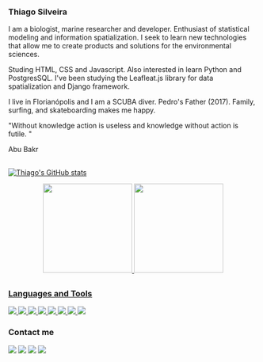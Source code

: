 ### Thiago Silveira
 
I am a biologist, marine researcher and developer. Enthusiast of statistical modeling and information spatialization. I seek to learn new technologies that allow me to create products and solutions for the environmental sciences.

Studing HTML, CSS and Javascript. Also interested in learn Python and PostgresSQL. I've been studying the Leafleat.js library for data spatialization and Django framework.

I live in Florianópolis and I am a SCUBA diver. Pedro's Father (2017). Family, surfing, and skateboarding makes me happy.

"Without knowledge action is useless and knowledge without action is futile. "

 Abu Bakr

##
 
 [![Thiago's GitHub stats](https://github-readme-stats.vercel.app/api?username=silveiratcl)](https://github.com/silveiratcl/github-readme-stats)
 
<div align="center">
  <a href="https://github.com/silveiratcl">
  <img height="180em" src="https://github-readme-stats.vercel.app/api?username=silveiratcl&show_icons=true&theme=dark"/>
  <img height="180em" src="https://github-readme-stats.vercel.app/api/top-langs/?username=silveiratcl&layout=compact&langs_count=7&theme=dark"/>
</div>
 
##

 <div>
  <h3>Languages and Tools</h3>
  <div>
   <a href="https://cran.r-project.org/" target="blank">
       <img src="https://img.shields.io/badge/language-FFFFFF?style=for-the-badge&logo=r&logoColor=0077B5" />
   </a>
    <a href="https://github.com/silveiratcl/" target="blank">
        <img src="https://img.shields.io/badge/HTML5-1572B6?style=for-the-badge&logo=html5&logoColor=F7DF1E" />
   </a>
   <a href="https://github.com/silveiratcl/" target="blank">
        <img src="https://img.shields.io/badge/CSS3-1572B6?style=for-the-badge&logo=css3&logoColor=F7DF1E" />
   </a> 
   <a href="https://github.com/silveiratcl/" target="blank">
        <img src="https://img.shields.io/badge/JavaScript-1572B6?style=for-the-badge&logo=javascript&logoColor=F7DF1E" />
   </a>
   <a href="https://github.com/silveiratcl/" target="blank"> 
        <img src="https://img.shields.io/badge/Python-0c4b33?style=for-the-badge&logo=python&logoColor=F7DF1E" />
   </a>
   </a>
   <a href="https://www.djangoproject.com/" target="blank"> 
        <img src="https://img.shields.io/badge/Django-0c4b33?style=for-the-badge&logo=python&logoColor=FFFFFF" />
   </a>
  <a href="https://www.django-rest-framework.org/" target="blank"> 
        <img src="https://img.shields.io/badge/DRF-0c4b33?style=for-the-badge&logo=python&logoColor=FFFFFF" />
  <a href="https://www.java.com/en/" target="blank"> 
        <img src="https://img.shields.io/badge/JAVA-3A75B0?style=for-the-badge&logo=Java&logoColor=FFFFFF" />      
   </a>
  </div>

<div>

  <h3>Contact me</h3>
    <a target="_blank" href="mailto:silveira.tcl@gmail.com"><img src="https://img.shields.io/badge/Gmail-D14836?style=for-the-badge&logo=gmail&logoColor=white" /><a/>
    <a target="_blank" href="https://www.linkedin.com/in/thiagoclsilveira/"><img src="https://img.shields.io/badge/LinkedIn-0077B5?style=for-the-badge&logo=linkedin&logoColor=white" /><a/>
    <a target="_blank" href="https://twitter.com/silveiratcl"><img src="https://img.shields.io/badge/Twitter-0077B5?style=for-the-badge&logo=twitter&logoColor=white" /><a/>
    <a target="_blank" href="https://orcid.org/0000-0002-3163-479X"><img src="https://img.shields.io/badge/Orcid-339933?style=for-the-badge&logo=orcid&logoColor=white" /><a/>
</div>
